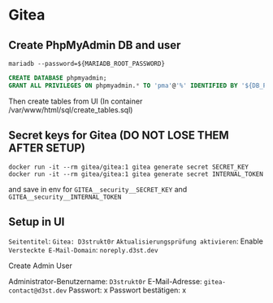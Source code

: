# Gitea

## Create PhpMyAdmin DB and user

```shell
mariadb --password=${MARIADB_ROOT_PASSWORD}
```

```sql
CREATE DATABASE phpmyadmin;
GRANT ALL PRIVILEGES ON phpmyadmin.* TO 'pma'@'%' IDENTIFIED BY '${DB_PMA_PASSWORD}';
```

Then create tables from UI (In container /var/www/html/sql/create_tables.sql)

## Secret keys for Gitea (DO NOT LOSE THEM AFTER SETUP)

```shell
docker run -it --rm gitea/gitea:1 gitea generate secret SECRET_KEY
docker run -it --rm gitea/gitea:1 gitea generate secret INTERNAL_TOKEN
```

and save in env for `GITEA__security__SECRET_KEY` and `GITEA__security__INTERNAL_TOKEN`

## Setup in UI

`Seitentitel`: `Gitea: D3strukt0r`
`Aktualisierungsprüfung aktivieren`: Enable
`Versteckte E-Mail-Domain`: `noreply.d3st.dev`

Create Admin User

Administrator-Benutzername: `D3strukt0r`
E-Mail-Adresse: `gitea-contact@d3st.dev`
Passwort: x
Passwort bestätigen: x
